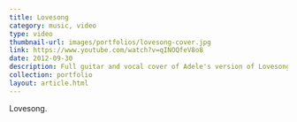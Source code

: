 ```yaml
---
title: Lovesong
category: music, video
type: video
thumbnail-url: images/portfolios/lovesong-cover.jpg
link: https://www.youtube.com/watch?v=qINOQfeV8o8
date: 2012-09-30
description: Full guitar and vocal cover of Adele's version of Lovesong.
collection: portfolio
layout: article.html
---
```


Lovesong.
